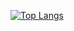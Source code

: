 <!--
[![Siyu's github stats](https://github-readme-stats.vercel.app/api?username=siyu6974&count_private=true&show_icons=true&theme=react)](https://github.com/anuraghazra/github-readme-stats)
-->
[![Top Langs](https://github-readme-stats.vercel.app/api/top-langs/?username=siyu6974&layout=compact&hide=jupyter%20notebook&exclude_repo=cosmostation)](https://github.com/anuraghazra/github-readme-stats)

